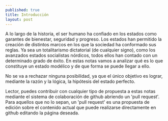 ```yaml
---
published: true
title: Introducción
layout: post
---
```

A lo largo de la historia, el ser humano ha confiado en los estados como garantes de bienestar, seguridad y progreso. Los estados han permitido la creación de distintos marcos en los que la sociedad ha conformado sus reglas. Ya sea un totalitarismo dictatorial (de cualquier signo), como los avanzados estados socialistas nórdicos, todos ellos han contado con un determinado grado de éxito.
En estas notas vamos a analizar qué es lo que constituye un estado modélico y de que forma se puede llegar a ello.

No se va a rechazar ninguna posibilidad, ya que el único objetivo es lograr, mediante la razón y la lógica, la hipótesis del estado perfecto.

Lector, puedes contribuir con cualquier tipo de propuesta a estas notas mediante el sistema de colaboración de github abriendo un 'pull request'. Para aquellos que no lo sepan, un 'pull request' es una propuesta de edición sobre el contenido actual que puede realizarse directamente en github editando la página deseada.
